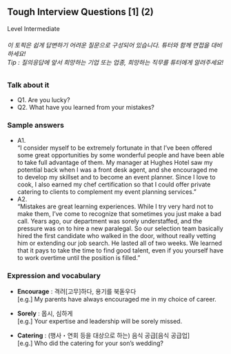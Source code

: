 ## Tough Interview Questions [1] (2)
Level Intermediate
###### 이 토픽은 쉽게 답변하기 어려운 질문으로 구성되어 있습니다. 튜터와 함께 면접을 대비하세요!<br/>Tip : 질의응답에 앞서 희망하는 기업 또는 업종, 희망하는 직무를 튜터에게 알려주세요!

### Talk about it
- Q1. Are you lucky?
- Q2. What have you learned from your mistakes?
### Sample answers
- A1.  
“I consider myself to be extremely fortunate in that I’ve been offered some great opportunities by some wonderful people and have been able to take full advantage of them. My manager at Hughes Hotel saw my potential back when I was a front desk agent, and she encouraged me to develop my skillset and to become an event planner. Since I love to cook, I also earned my chef certification so that I could offer private catering to clients to complement my event planning services.”
- A2.  
“Mistakes are great learning experiences. While I try very hard not to make them, I’ve come to recognize that sometimes you just make a bad call. Years ago, our department was sorely understaffed, and the pressure was on to hire a new paralegal. So our selection team basically hired the first candidate who walked in the door, without really vetting him or extending our job search. He lasted all of two weeks. We learned that it pays to take the time to find good talent, even if you yourself have to work overtime until the position is filled.”
### Expression and vocabulary
- **Encourage** : 격려[고무]하다, 용기를 북돋우다  
[e.g.] My parents have always encouraged me in my choice of career.

- **Sorely** : 몹시, 심하게  
[e.g.] Your expertise and leadership will be sorely missed.

- **Catering** : (행사・연회 등을 대상으로 하는) 음식 공급[음식 공급업]  
[e.g.] Who did the catering for your son’s wedding?



